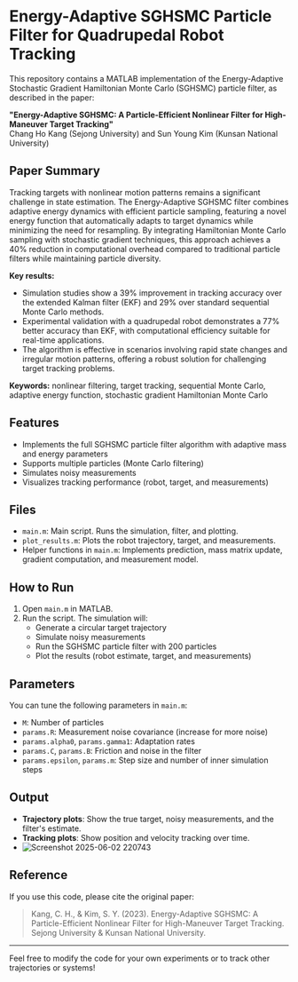 # Energy-Adaptive SGHSMC Particle Filter for Quadrupedal Robot Tracking

This repository contains a MATLAB implementation of the Energy-Adaptive Stochastic Gradient Hamiltonian Monte Carlo (SGHSMC) particle filter, as described in the paper:

**"Energy-Adaptive SGHSMC: A Particle-Efficient Nonlinear Filter for High-Maneuver Target Tracking"**  
Chang Ho Kang (Sejong University) and Sun Young Kim (Kunsan National University)

## Paper Summary
Tracking targets with nonlinear motion patterns remains a significant challenge in state estimation. The Energy-Adaptive SGHSMC filter combines adaptive energy dynamics with efficient particle sampling, featuring a novel energy function that automatically adapts to target dynamics while minimizing the need for resampling. By integrating Hamiltonian Monte Carlo sampling with stochastic gradient techniques, this approach achieves a 40% reduction in computational overhead compared to traditional particle filters while maintaining particle diversity.

**Key results:**
- Simulation studies show a 39% improvement in tracking accuracy over the extended Kalman filter (EKF) and 29% over standard sequential Monte Carlo methods.
- Experimental validation with a quadrupedal robot demonstrates a 77% better accuracy than EKF, with computational efficiency suitable for real-time applications.
- The algorithm is effective in scenarios involving rapid state changes and irregular motion patterns, offering a robust solution for challenging target tracking problems.

**Keywords:** nonlinear filtering, target tracking, sequential Monte Carlo, adaptive energy function, stochastic gradient Hamiltonian Monte Carlo

## Features
- Implements the full SGHSMC particle filter algorithm with adaptive mass and energy parameters
- Supports multiple particles (Monte Carlo filtering)
- Simulates noisy measurements
- Visualizes tracking performance (robot, target, and measurements)

## Files
- `main.m`: Main script. Runs the simulation, filter, and plotting.
- `plot_results.m`: Plots the robot trajectory, target, and measurements.
- Helper functions in `main.m`: Implements prediction, mass matrix update, gradient computation, and measurement model.

## How to Run
1. Open `main.m` in MATLAB.
2. Run the script. The simulation will:
    - Generate a circular target trajectory
    - Simulate noisy measurements
    - Run the SGHSMC particle filter with 200 particles
    - Plot the results (robot estimate, target, and measurements)

## Parameters
You can tune the following parameters in `main.m`:
- `M`: Number of particles
- `params.R`: Measurement noise covariance (increase for more noise)
- `params.alpha0`, `params.gamma1`: Adaptation rates
- `params.C`, `params.B`: Friction and noise in the filter
- `params.epsilon`, `params.m`: Step size and number of inner simulation steps

## Output
- **Trajectory plots**: Show the true target, noisy measurements, and the filter's estimate.
- **Tracking plots**: Show position and velocity tracking over time.
- ![Screenshot 2025-06-02 220743](https://github.com/user-attachments/assets/617ba170-78f8-43b9-b6ed-607eb43dcba0)

## Reference
If you use this code, please cite the original paper:
> Kang, C. H., & Kim, S. Y. (2023). Energy-Adaptive SGHSMC: A Particle-Efficient Nonlinear Filter for High-Maneuver Target Tracking. Sejong University & Kunsan National University.

---
Feel free to modify the code for your own experiments or to track other trajectories or systems! 
